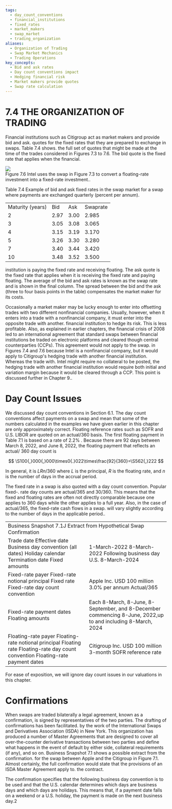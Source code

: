 ```yaml
---
tags:
  - day_count_conventions
  - financial_institutions
  - fixed_rates
  - market_makers
  - swap_market
  - trading_organization
aliases:
  - Organization of Trading
  - Swap Market Mechanics
  - Trading Operations
key_concepts:
  - Bid and ask rates
  - Day count conventions impact
  - Hedging financial risk
  - Market makers provide quotes
  - Swap rate calculation
---
```


# 7.4 THE ORGANIZATION OF TRADING  

Financial institutions such as Citigroup act as market makers and provide bid and ask. quotes for the fixed rates that they are prepared to exchange in swaps. Table 7.4 shows. the full set of quotes that might be made at the time of the trades considered in Figures 7.3 to 7.6. The bid quote is the fixed rate that applies when the financial.  

![](b66153b39056401dc665083c4d065473a6bca231cb9164b6986da6c4c59a6ed1.jpg)  
Figure 7.6 Intel uses the swap in Figure 7.3 to convert a floating-rate investment into a fixed-rate investment..  

Table 7.4  Example of bid and ask fixed rates in the swap market for a swap where payments are exchanged quarterly (percent per annum).   


<html><body><table><tr><td>Maturity (years)</td><td>Bid</td><td>Ask</td><td>Swaprate</td></tr><tr><td>2</td><td>2.97</td><td>3.00</td><td>2.985</td></tr><tr><td>3</td><td>3.05</td><td>3.08</td><td>3.065</td></tr><tr><td>4</td><td>3.15</td><td>3.19</td><td>3.170</td></tr><tr><td>5</td><td>3.26</td><td>3.30</td><td>3.280</td></tr><tr><td>7</td><td>3.40</td><td>3.44</td><td>3.420</td></tr><tr><td>10</td><td>3.48</td><td>3.52</td><td>3.500</td></tr></table></body></html>  

institution is paying the fixed rate and receiving floating. The ask quote is the fixed rate that applies when it is receiving the fixed rate and paying floating. The average of the bid and ask rates is known as the swap rate and is shown in the final column. The spread between the bid and the ask (three to four basis points in the table) compensates the market maker for its costs.  

Occasionally a market maker may be lucky enough to enter into offsetting trades with two different nonfinancial companies. Usually, however, when it enters into a trade with a nonfinancial company, it must enter into the opposite trade with another. financial institution to hedge its risk. This is less profitable. Also, as explained in earlier chapters, the financial crisis of 2008 led to an international agreement that standard swaps between financial institutions be traded on electronic platforms and cleared though central counterparties (CCPs). This agreement would not apply to the swap. in Figures 7.4 and 7.6 because Intel is a nonfinancial company, but it would apply to Citigroup's hedging trade with another financial institution. Whereas the trade with. Intel might require no collateral to be posted, the hedging trade with another financial institution would require both initial and variation margin because it would be cleared through a CCP. This point is discussed further in Chapter 9..  

# Day Count Issues  

We discussed day count conventions in Section 6.1. The day count conventions affect payments on a swap and mean that some of the numbers calculated in the examples we have given earlier in this chapter are only approximately correct. Floating reference rates such as SOFR and U.S. LIBOR are quoted on an actual/360 basis. The first floating payment in Table 7.1 is based on a rate of $2.2\%$ . Because there are 92 days between March 8, 2022, and June 8, 2022, the floating payment that reflects an actual/ 360 day count is  

$$
\S100{,}000{,}000\times0{.}022\times\frac{92}{360}=\S562{,}222
$$  

In general, it is $L R n/360$ where $L$ is the principal, $R$ is the floating rate, and $n$ is the number of days in the accrual period.  

The fixed rate in a swap is also quoted with a day count convention. Popular fixed-. rate day counts are actual/365 and 30/360. This means that the fixed and floating rates are often not directly comparable because one applies to 360 days while the other applies to a full year. Also, in the case of actual/365, the fixed-rate cash flows in a swap. will vary slightly according to the number of days in the applicable period..  

<html><body><table><tr><td colspan="2">Business Snapshot 7.1J Extract from Hypothetical Swap Confirmation</td></tr><tr><td>Trade date Effective date Business day convention (all dates) Holiday calendar Termination date Fixed amounts</td><td>1-March-2022 8-March-2022 Following business day U.S. 8-March-2024</td></tr><tr><td>Fixed-rate payer Fixed-rate notional principal Fixed rate Fixed-rate day count convention</td><td>Apple Inc. USD 100 million 3.0% per annum Actual/365</td></tr><tr><td>Fixed-rate payment dates Floating amounts</td><td>Each 8-March, 8-June, 8-September, and 8-December commencing 8-June, 2022,up to and including 8-March, 2024</td></tr><tr><td>Floating-rate payer Floating-rate notional principal Floating rate Floating-rate day count convention Floating-rate payment dates</td><td>Citigroup Inc. USD 100 million 3-month SOFR reference rate</td></tr></table></body></html>  

For ease of exposition, we will ignore day count issues in our valuations in this chapter.  

# Confirmations  

When swaps are traded bilaterally a legal agreement, known as a confirmation, is signed by representatives of the two parties. The drafting of confirmations has been facilitated. by the work of the International Swaps and Derivatives Association (ISDA) in New York. This organization has produced a number of Master Agreements that are designed to cover all over-the-counter derivative transactions between two parties and define what happens in the event of default by either side, collateral requirements (if any), and so on. Business Snapshot 7.1 shows a possible extract from the confirmation. for the swap between Apple and the Citigroup in Figure 7.1. Almost certainly, the full confirmation would state that the provisions of an ISDA Master Agreement apply to. the contract.  

The confirmation specifies that the following business day convention is to be used and that the U.S. calendar determines which days are business days and which days are holidays. This means that, if a payment date falls on a weekend or a U.S. holiday, the payment is made on the next business day.2  
